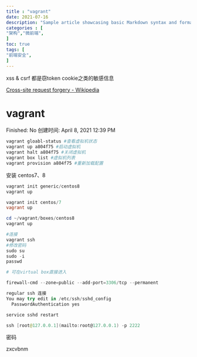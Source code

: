 ```yaml
---
title : "vagrant"
date: 2021-07-16
description: "Sample article showcasing basic Markdown syntax and formatting for HTML elements."
categories : [                              
"架构","微前端",
]
toc: true
tags: [
"前端安全",
]
---
```


xss & csrf 都是窃token cookie之类的敏感信息


 <!--more-->
[Cross-site request forgery - Wikipedia](https://en.wikipedia.org/wiki/Cross-site_request_forgery)

# vagrant

Finished: No
创建时间: April 8, 2021 12:39 PM

```powershell
vagrant gloabl-status #查看虚拟机状态
vagrant up a804f75 #启动虚拟机
vagrant halt a804f75 #关闭虚拟机
vagrant box list #虚拟机列表
vagrant provision a804f75 #重新加载配置
```

安装 centos7、8

```powershell
vagrant init generic/centos8
vagrant up

vagrant init centos/7
vagrant up
```

```powershell
cd ~/vagrant/boxes/centos8
vagrant up
```

```powershell
#连接
vagrant ssh
#修改密码
sudo su
sudo -i
passwd

# 可在virtual box直接进入
```

```powershell
firewall-cmd --zone=public --add-port=3306/tcp --permanent
```

```powershell
regular ssh 连接
You may try edit in /etc/ssh/sshd_config
  PasswordAuthentication yes

service sshd restart

ssh [root@127.0.0.1](mailto:root@127.0.0.1) -p 2222
```

密码

zxcvbnm
